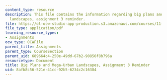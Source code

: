 ```yaml
---
content_type: resource
description: This file contains the information regarding big plans and mega-urban
  landscapes, assignment 3 reminder.
file: https://ol-ocw-studio-app-production.s3.amazonaws.com/courses/11-123-big-plans-and-mega-urban-landscapes-spring-2014/8afb8c56521e41cc92b56234c2c16384_MIT11_123S14_assign3_REMI.pdf
file_type: application/pdf
learning_resource_types:
- Assignments
ocw_type: OCWFile
parent_title: Assignments
parent_type: CourseSection
parent_uid: 689664c4-250e-49dd-67b2-90856f8b796a
resourcetype: Document
title: Big Plans and Mega-Urban Landscapes, Assignment 3 Reminder
uid: 8afb8c56-521e-41cc-92b5-6234c2c16384
---
```

